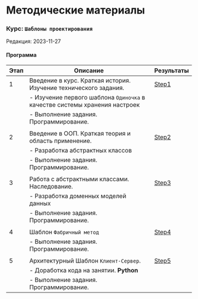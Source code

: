 # Методические материалы
### Курс: `Шаблоны проектирования`
Редакция: 2023-11-27

#### Программа
| Этап      |   Описание                                                   | Результаты                     |
|-----------|--------------------------------------------------------------|--------------------------------|
| 1         | Введение в курс. Краткая история. Изучение технического задания. | [Step1](./Step1)           |
|           |  - Изучение первого шаблона `Одиночка`  в качестве системы хранения настроек |                |
|           |  - Выполнение задания. Программирование.                     |                                |
|           |                                                              |                                |
| 2         | Введение в ООП. Краткая  теория и область применение.        | [Step2](./Step2)               |
|           |  - Разработка абстрактных классов                            |                                |
|           |  - Выполнение задания. Программирование.                     |                                |
|           |                                                              |                                |
| 3         | Работа с абстрактными классами. Наследование.                | [Step3](./Step3)               |
|           |  - Разработка доменных моделей данных                        |                                |
|           |  - Выполнение задания. Программирование.                     |                                |
|           |                                                              |                                |
| 4         | Шаблон `Фабричный метод`                                     | [Step4](./Step4)               |
|           |  - Выполнение задания. Программирование.                     |                                |
|           |                                                              |                                |
| 5         | Архитектурный Шаблон `Клиент-Сервер`.                        | [Step5](./Step5)               |
|           |  - Доработка кода на занятии. **Python**                     |                                |
|           |  - Выполнение задания. Программирование.                     |                                | 
 

             
 




